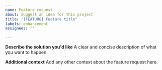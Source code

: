 ```yaml
---
name: Feature request
about: Suggest an idea for this project
title: "[FEATURE] Feature title"
labels: enhancement
assignees: ''

---
```


**Describe the solution you'd like**
A clear and concise description of what you want to happen.

**Additional context**
Add any other context about the feature request here.
